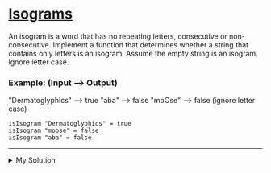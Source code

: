 # [Isograms](https://www.codewars.com/kata/54ba84be607a92aa900000f1)

An isogram is a word that has no repeating letters, consecutive or non-consecutive. Implement a function that determines whether a string that contains only letters is an isogram. Assume the empty string is an isogram. Ignore letter case.

### Example: (Input --> Output)

"Dermatoglyphics" --> true "aba" --> false "moOse" --> false (ignore letter case)

```
isIsogram "Dermatoglyphics" = true
isIsogram "moose" = false
isIsogram "aba" = false
```

---

<details><summary>My Solution</summary>

```js
function isIsogram(str) {
  const strMap = {}
  const cleanedStr = str.toLowerCase()

  for (let char of cleanedStr) {
    if (strMap[char] === undefined) {
      strMap[char] = 1
    } else {
      return false
    }
  }
  return true
}
```

</details>
